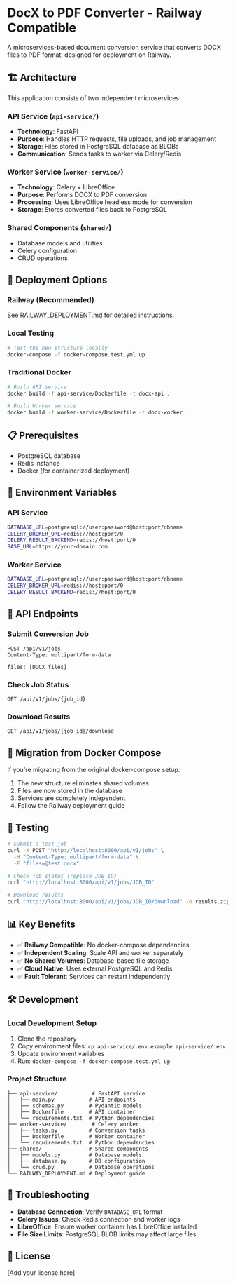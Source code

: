 # DocX to PDF Converter - Railway Compatible

A microservices-based document conversion service that converts DOCX files to PDF format, designed for deployment on Railway.

## 🏗️ Architecture

This application consists of two independent microservices:

### API Service (`api-service/`)
- **Technology**: FastAPI
- **Purpose**: Handles HTTP requests, file uploads, and job management
- **Storage**: Files stored in PostgreSQL database as BLOBs
- **Communication**: Sends tasks to worker via Celery/Redis

### Worker Service (`worker-service/`)
- **Technology**: Celery + LibreOffice
- **Purpose**: Performs DOCX to PDF conversion
- **Processing**: Uses LibreOffice headless mode for conversion
- **Storage**: Stores converted files back to PostgreSQL

### Shared Components (`shared/`)
- Database models and utilities
- Celery configuration
- CRUD operations

## 🚀 Deployment Options

### Railway (Recommended)
See [RAILWAY_DEPLOYMENT.md](./RAILWAY_DEPLOYMENT.md) for detailed instructions.

### Local Testing
```bash
# Test the new structure locally
docker-compose -f docker-compose.test.yml up
```

### Traditional Docker
```bash
# Build API service
docker build -f api-service/Dockerfile -t docx-api .

# Build Worker service  
docker build -f worker-service/Dockerfile -t docx-worker .
```

## 📋 Prerequisites

- PostgreSQL database
- Redis instance
- Docker (for containerized deployment)

## 🔧 Environment Variables

### API Service
```bash
DATABASE_URL=postgresql://user:password@host:port/dbname
CELERY_BROKER_URL=redis://host:port/0
CELERY_RESULT_BACKEND=redis://host:port/0
BASE_URL=https://your-domain.com
```

### Worker Service
```bash
DATABASE_URL=postgresql://user:password@host:port/dbname
CELERY_BROKER_URL=redis://host:port/0
CELERY_RESULT_BACKEND=redis://host:port/0
```

## 📡 API Endpoints

### Submit Conversion Job
```http
POST /api/v1/jobs
Content-Type: multipart/form-data

files: [DOCX files]
```

### Check Job Status
```http
GET /api/v1/jobs/{job_id}
```

### Download Results
```http
GET /api/v1/jobs/{job_id}/download
```

## 🔄 Migration from Docker Compose

If you're migrating from the original docker-compose setup:

1. The new structure eliminates shared volumes
2. Files are now stored in the database
3. Services are completely independent
4. Follow the Railway deployment guide

## 🧪 Testing

```bash
# Submit a test job
curl -X POST "http://localhost:8000/api/v1/jobs" \
  -H "Content-Type: multipart/form-data" \
  -F "files=@test.docx"

# Check job status (replace JOB_ID)
curl "http://localhost:8000/api/v1/jobs/JOB_ID"

# Download results
curl "http://localhost:8000/api/v1/jobs/JOB_ID/download" -o results.zip
```

## 📊 Key Benefits

- ✅ **Railway Compatible**: No docker-compose dependencies
- ✅ **Independent Scaling**: Scale API and worker separately  
- ✅ **No Shared Volumes**: Database-based file storage
- ✅ **Cloud Native**: Uses external PostgreSQL and Redis
- ✅ **Fault Tolerant**: Services can restart independently

## 🛠️ Development

### Local Development Setup
1. Clone the repository
2. Copy environment files: `cp api-service/.env.example api-service/.env`
3. Update environment variables
4. Run: `docker-compose -f docker-compose.test.yml up`

### Project Structure
```
├── api-service/           # FastAPI service
│   ├── main.py           # API endpoints
│   ├── schemas.py        # Pydantic models
│   ├── Dockerfile        # API container
│   └── requirements.txt  # Python dependencies
├── worker-service/        # Celery worker
│   ├── tasks.py          # Conversion tasks
│   ├── Dockerfile        # Worker container
│   └── requirements.txt  # Python dependencies
├── shared/               # Shared components
│   ├── models.py         # Database models
│   ├── database.py       # DB configuration
│   └── crud.py           # Database operations
└── RAILWAY_DEPLOYMENT.md # Deployment guide
```

## 🐛 Troubleshooting

- **Database Connection**: Verify `DATABASE_URL` format
- **Celery Issues**: Check Redis connection and worker logs
- **LibreOffice**: Ensure worker container has LibreOffice installed
- **File Size Limits**: PostgreSQL BLOB limits may affect large files

## 📄 License

[Add your license here]
